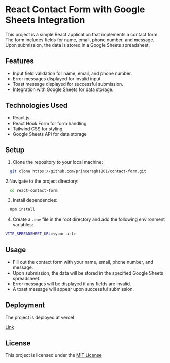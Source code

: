 
# React Contact Form with Google Sheets Integration

This project is a simple React application that implements a contact form. The form includes fields for name, email, phone number, and message. Upon submission, the data is stored in a Google Sheets spreadsheet.


## Features

- Input field validation for name, email, and phone number.
- Error messages displayed for invalid input.
- Toast message displayed for successful submission.
- Integration with Google Sheets for data storage.


## Technologies Used
- React.js
- React Hook Form for form handling
- Tailwind CSS for styling
- Google Sheets API for data storage
## Setup

1. Clone the repository to your local machine:

```bash
  git clone https://github.com/princeragh1801/contact-form.git
```
   2.Navigate to the project directory:
```bash
  cd react-contact-form
```
3. Install dependencies:
```bash
  npm install
```
4. Create a `.env` file in the root directory and add the following environment variables:
```bash
VITE_SPREADSHEET_URL=<your-url>
```
## Usage

- Fill out the contact form with your name, email, phone number, and message.
- Upon submission, the data will be stored in the specified Google Sheets spreadsheet.
- Error messages will be displayed if any fields are invalid.
- A toast message will appear upon successful submission.


## Deployment

The project is deployed at vercel

[Link](https://contact-form-mcymkkazg-prince-raghuwanshis-projects.vercel.app/contact)

## License
This project is licensed under the
[MIT License](https://choosealicense.com/licenses/mit/)

